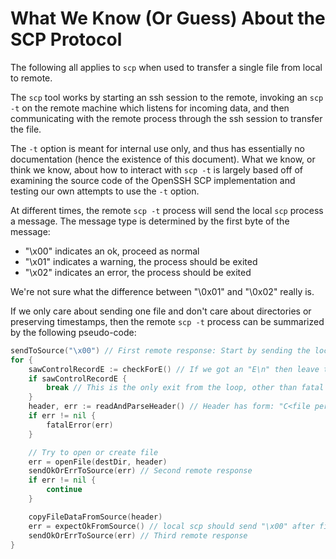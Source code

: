 # What We Know (Or Guess) About the SCP Protocol
The following all applies to `scp` when used to transfer a single file from local to remote.

The `scp` tool works by starting an ssh session to the remote, invoking an `scp -t` on the remote machine which listens for incoming data, and then communicating with the remote process through the ssh session to transfer the file.

The `-t` option is meant for internal use only, and thus has essentially no documentation (hence the existence of this document). What we know, or think we know, about how to interact with `scp -t` is largely based off of examining the source code of the OpenSSH SCP implementation and testing our own attempts to use the `-t` option.

At different times, the remote `scp -t` process will send the local `scp` process a message. The message type is determined by the first byte of the message:
* "\x00" indicates an ok, proceed as normal
* "\x01" indicates a warning, the process should be exited
* "\x02" indicates an error, the process should be exited

We're not sure what the difference between "\0x01" and "\0x02" really is.

If we only care about sending one file and don't care about directories or preserving timestamps, then the remote `scp -t` process can be summarized by the following pseudo-code:
```go
sendToSource("\x00") // First remote response: Start by sending the local scp an ok signal
for {
    sawControlRecordE := checkForE() // If we got an "E\n" then leave the loop
    if sawControlRecordE {
        break // This is the only exit from the loop, other than fatal errors
    }
    header, err := readAndParseHeader() // Header has form: "C<file permissions> <num bytes in file> <file name>\n"
    if err != nil {
        fatalError(err)
    }

    // Try to open or create file
    err = openFile(destDir, header)
    sendOkOrErrToSource(err) // Second remote response 
    if err != nil {
        continue
    }

    copyFileDataFromSource(header)
    err = expectOkFromSource() // local scp should send "\x00" after file contents have finished sending
    sendOkOrErrToSource(err) // Third remote response
}
```